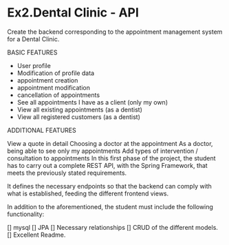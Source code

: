 # Ex2.Dental Clinic - API
Create the backend corresponding to the appointment management system for a Dental Clinic.

BASIC FEATURES

- User profile
- Modification of profile data
- appointment creation
- appointment modification
- cancellation of appointments
- See all appointments I have as a client (only my own)
- View all existing appointments (as a dentist)
- View all registered customers (as a dentist)


ADDITIONAL FEATURES

View a quote in detail
Choosing a doctor at the appointment
As a doctor, being able to see only my appointments
Add types of intervention / consultation to appointments
In this first phase of the project, the student has to carry out a complete REST API, with the Spring Framework, that meets the previously stated requirements.

It defines the necessary endpoints so that the backend can comply with what is established, feeding the different frontend views.

 In addition to the aforementioned, the student must include the following functionality:

[] mysql
[] JPA
[] Necessary relationships
[] CRUD of the different models.
[] Excellent Readme.
